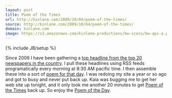 ```yaml
---
layout: post
title: Poem of the Times
url: http://kinlane.com/2009/10/04/poem-of-the-times/
source: http://kinlane.com/2009/10/04/poem-of-the-times/
domain: kinlane.com
image: https://s3.amazonaws.com/kinlane-productions/bw-icons/bw-api-a.png
---
```

{% include JB/setup %}<p>
     Since 2006 I have been gathering a <a href="http://www.poemofthetimes.com/">top headline from the top 20 newspapers in the country</a>. I pull these headlines using RSS feeds programatically every morning at 8:30 AM pacific time. I then assemble these into a sort of <a href="http://www.poemofthetimes.com/">poem for that day</a>. I was redoing my site a year or so ago and got to busy and never put back up. Kaia was bugging me to get her web site up tonight, and it only took me another 20 minutes to get <a href="http://www.poemofthetimes.com/">Poem of the Times</a> back up. So enjoy the <a href="http://www.poemofthetimes.com/">Poem of the Day</a>.
</p>